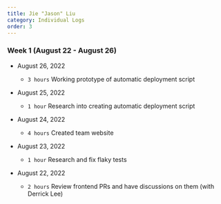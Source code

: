 ```yaml
---
title: Jie "Jason" Liu
category: Individual Logs
order: 3
---
```


### **Week 1** (August 22 - August 26)
  * August 26, 2022
    - `3 hours` Working prototype of automatic deployment script

  * August 25, 2022
    - `1 hour` Research into creating automatic deployment script

  * August 24, 2022
    - `4 hours` Created team website

  * August 23, 2022
    - `1 hour` Research and fix flaky tests

  * August 22, 2022
    - `2 hours` Review frontend PRs and have discussions on them (with Derrick Lee)